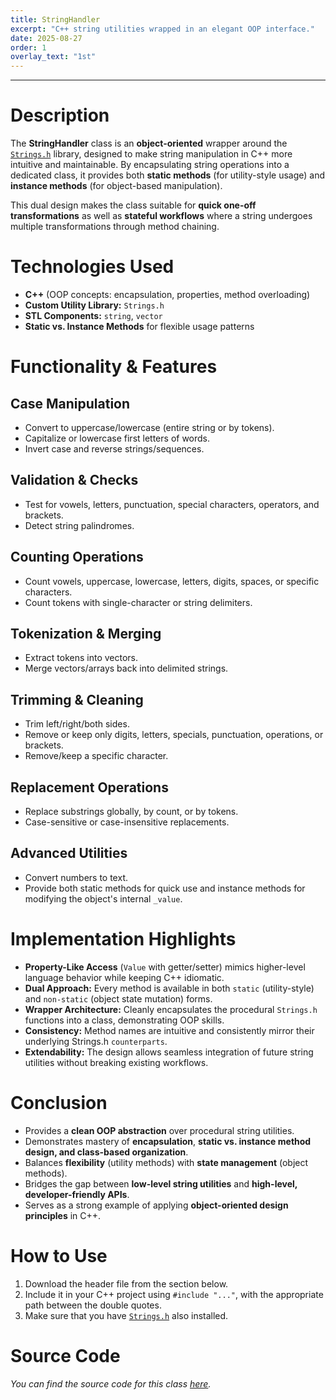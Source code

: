 ```yaml
---
title: StringHandler
excerpt: "C++ string utilities wrapped in an elegant OOP interface."
date: 2025-08-27
order: 1
overlay_text: "1st"
---
```

---
# Description
The **StringHandler** class is an **object-oriented** wrapper around the [`Strings.h`](/CppLibs/Strings/) library, designed to make string manipulation in C++ more intuitive and maintainable. By encapsulating string operations into a dedicated class, it provides both **static methods** (for utility-style usage) and **instance methods** (for object-based manipulation).

This dual design makes the class suitable for **quick one-off transformations** as well as **stateful workflows** where a string undergoes multiple transformations through method chaining.

# Technologies Used
- **C++** (OOP concepts: encapsulation, properties, method overloading)
- **Custom Utility Library:** `Strings.h`
- **STL Components:** `string`, `vector`
- **Static vs. Instance Methods** for flexible usage patterns

# Functionality & Features
## Case Manipulation
- Convert to uppercase/lowercase (entire string or by tokens).
- Capitalize or lowercase first letters of words.
- Invert case and reverse strings/sequences.

## Validation & Checks
- Test for vowels, letters, punctuation, special characters, operators, and brackets.
- Detect string palindromes.

## Counting Operations
- Count vowels, uppercase, lowercase, letters, digits, spaces, or specific characters.
- Count tokens with single-character or string delimiters.

## Tokenization & Merging
- Extract tokens into vectors.
- Merge vectors/arrays back into delimited strings.

## Trimming & Cleaning
- Trim left/right/both sides.
- Remove or keep only digits, letters, specials, punctuation, operations, or brackets.
- Remove/keep a specific character.

## Replacement Operations
- Replace substrings globally, by count, or by tokens.
- Case-sensitive or case-insensitive replacements.

## Advanced Utilities
- Convert numbers to text.
- Provide both static methods for quick use and instance methods for modifying the object's internal `_value`.

# Implementation Highlights
- **Property-Like Access** (`Value` with getter/setter) mimics higher-level language behavior while keeping C++ idiomatic.
- **Dual Approach:** Every method is available in both `static` (utility-style) and `non-static` (object state mutation) forms.
- **Wrapper Architecture:** Cleanly encapsulates the procedural `Strings.h` functions into a class, demonstrating OOP skills.
- **Consistency:** Method names are intuitive and consistently mirror their underlying Strings.h `counterparts`.
- **Extendability:** The design allows seamless integration of future string utilities without breaking existing workflows.

# Conclusion
- Provides a **clean OOP abstraction** over procedural string utilities.
- Demonstrates mastery of **encapsulation**, **static vs. instance method design, and class-based organization**.
- Balances **flexibility** (utility methods) with **state management** (object methods).
- Bridges the gap between **low-level string utilities** and **high-level, developer-friendly APIs**.
- Serves as a strong example of applying **object-oriented design principles** in C++.

# How to Use
1. Download the header file from the section below.
2. Include it in your C++ project using `#include "..."`, with the appropriate path between the double quotes.
3. Make sure that you have [`Strings.h`](/CppLibs/Strings/) also installed.

# Source Code
*You can find the source code for this class [here](https://gist.github.com/AbdulrahmanMohammadSalem/53409e8240753905cfda7be94b3e43a0).*